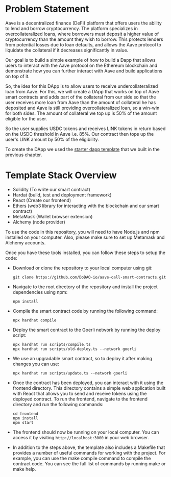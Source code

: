 # Problem Statement

Aave is a decentralized finance (DeFi) platform that offers users the ability to lend and borrow cryptocurrency. The platform specializes in overcollateralized loans, where borrowers must deposit a higher value of cryptocurrency than the amount they wish to borrow. This protects lenders from potential losses due to loan defaults, and allows the Aave protocol to liquidate the collateral if it decreases significantly in value.

Our goal is to build a simple example of how to build a Dapp that allows users to interact with the Aave protocol on the Ethereum blockchain and demonstrate how you can further interact with Aave and build applications on top of it. 

So, the idea for this DApp is to allow users to receive undercollateralized loan from Aave. For this, we will create a DApp that works on top of Aave smart contracts and adds part of the collateral from our side so that the user receives more loan from Aave than the amount of collateral he has deposited and Aave is still providing overcollateralized loan, so a win-win for both sides. The amount of collateral we top up is 50% of the amount eligible for the user. 

So the user supplies USDC tokens and receives LINK tokens in return based on the USDC threshold in Aave i.e. 85%. Our contract then tops up the user's LINK amount by 50% of the eligibility.

To create the DApp we used the [starter dapp template](https://github.com/DoDAO-io/dodao-simple-contract-template) that we built in the previous chapter. 
    
# Template Stack Overview

* Solidity (To write our smart contract)
* Hardat (build, test and deployment framework)
* React (Create our frontend)
* Ethers (web3 library for interacting with the blockchain and our smart contract)
* MetaMask (Wallet browser extension)
* Alchemy (node provider)

To use the code in this repository, you will need to have Node.js and npm installed on your computer. Also, please make sure to set up Metamask and Alchemy accounts.

Once you have these tools installed, you can follow these steps to setup the code:

* Download or clone the repository to your local computer using git:
  ```shell
  git clone https://github.com/DoDAO-io/aave-call-smart-contracts.git 
  ```

* Navigate to the root directory of the repository and install the project dependencies using npm:
  ```shell
  npm install
  ```

* Compile the smart contract code by running the following command:
  ```shell
  npx hardhat compile
  ```

* Deploy the smart contract to the Goerli network by running the deploy script:
  ```shell
  npx hardhat run scripts/compile.ts
  npx hardhat run scripts/old-deploy.ts --network goerli
  ```

* We use an upgradable smart contract, so to deploy it after making changes you can use:
  ```shell
  npx hardhat run scripts/update.ts --network goerli
  ```

* Once the contract has been deployed, you can interact with it using the frontend directory. This directory contains a simple web application built with React that allows you to send and receive tokens using the deployed contract. To run the frontend, navigate to the frontend directory and run the following commands:
  ```shell
  cd frontend
  npm install
  npm start
  ```

* The frontend should now be running on your local computer. You can access it by visiting `http://localhost:3000` in your web browser.

* In addition to the steps above, the template also includes a Makefile that provides a number of useful commands for working with the project. For example, you can use the make compile command to compile the contract code. You can see the full list of commands by running make or make help.
